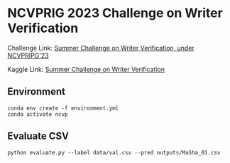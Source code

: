 # NCVPRIG 2023 Challenge on Writer Verification

Challenge Link: [Summer Challenge on Writer Verification, under NCVPRIPG'23](https://vl2g.github.io/challenges/wv2023)  

Kaggle Link: [Summer Challenge on Writer Verification](https://www.kaggle.com/competitions/writer-verification-on-summer-challenge/overview)  

## Environment

```shell
conda env create -f environment.yml
conda activate ncvp
```

## Evaluate CSV

```shell
python evaluate.py --label data/val.csv --pred outputs/MaSha_01.csv
```